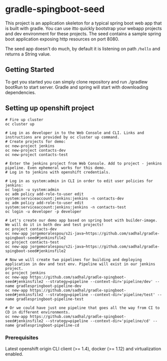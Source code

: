# gradle-spingboot-seed
This project is an application skeleton for a typical spring boot web app that is built with gradle. You can use itto quickly bootstrap your webapp projects and dev environment for these projects.
The seed contains a sample spring boot application exposing http resources on port 8080.

The seed app doesn't do much, by default it is listening on path ```/hello``` and returns a String value.

## Getting Started
To get you started you can simply clone repository and run ./gradlew bootRun to start server. Gradle and spring will start with downloading dependencies.

## Setting up openshift project
```
# Fire up cluster
oc cluster up

# Log in as developer in to the Web Console and CLI. Links and instructions are provided by oc cluster up command.
# Create projects for demo:
oc new-project jenkins
oc new-project contacts-dev
oc new-project contacts-test

# Enter the jenkins project from Web Console. Add to project - jenkins pipeline. Even ephemeral works for this demo. 
# Log in to jenkins with openshift credentials.

# Log in as system:admin in CLI in order to edit user policies for jenkins:
oc login -u system:admin
oc adm policy add-role-to-user edit system:serviceaccount:jenkins:jenkins -n contacts-dev
oc adm policy add-role-to-user edit system:serviceaccount:jenkins:jenkins -n contacts-test
oc login -u developer -p developer

# Let's create our demo app based on spring boot with builder-image. We will do it in both dev and test projects!
oc project contacts-dev
oc new-app jorgemoralespou/s2i-java~https://github.com/sadhal/gradle-spingboot-seed#jenkinsfile2
oc project contacts-test
oc new-app jorgemoralespou/s2i-java~https://github.com/sadhal/gradle-spingboot-seed#jenkinsfile2

# Now we will create two pipelines for building and deploying application in dev and test env. Pipeline will exist in our jenkins project.
oc project jenkins
oc new-app https://github.com/sadhal/gradle-spingboot-seed#jenkinsfile2 --strategy=pipeline --context-dir='pipeline/dev' --name gradlespringboot-pipeline-dev
oc new-app https://github.com/sadhal/gradle-spingboot-seed#jenkinsfile2 --strategy=pipeline --context-dir='pipeline/test' --name gradlespringboot-pipeline-test

# Or we could have just one pipeline that goes all the way from CI to CD in different environments. 
oc new-app https://github.com/sadhal/gradle-spingboot-seed#jenkinsfile2 --strategy=pipeline --context-dir='pipeline/cd' --name gradlespringboot-pipeline-cd

```

### Prerequisites
Latest openshift origin CLI client (>= 1.4), docker (>= 1.12) and virtualization enabled.

